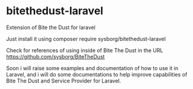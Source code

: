 # bitethedust-laravel
Extension of Bite the Dust for laravel

Just install it using
composer require sysborg/bitethedust-laravel

Check for references of using inside of Bite The Dust in the URL
https://github.com/sysborg/BiteTheDust

Soon i will raise some examples and documentation of how to use it in Laravel,
and i will do some documentations to help improve capabilities of Bite The Dust
and Service Provider for Laravel.

